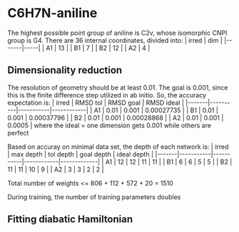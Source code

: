 # C6H7N-aniline
The highest possible point group of aniline is C2v, whose isomorphic CNPI group is G4. There are 36 internal coordinates, divided into:
| irred | dim |
|-------|-----|
|  A1   | 13  |
|  B1   |  7  |
|  B2   | 12  |
|  A2   |  4  |

## Dimensionality reduction
The resolution of geometry should be at least 0.01. The goal is 0.001, since this is the finite difference step utilized in ab initio. So, the accuracy expectation is:
| irred | RMSD tol | RMSD goal | RMSD ideal |
|-------|----------|-----------|------------|
|  A1   |   0.01   |   0.001   | 0.00027735 |
|  B1   |   0.01   |   0.001   | 0.00037796 |
|  B2   |   0.01   |   0.001   | 0.00028868 |
|  A2   |   0.01   |   0.001   | 0.0005     |
where the ideal = one dimension gets 0.001 while others are perfect

Based on accuray on minimal data set, the depth of each network is:
| irred | max depth | tol depth | goal depth | ideal depth |
|-------|-----------|-----------|------------|-------------|
|  A1   |    12     |    12     |    11      |     11      |
|  B1   |     6     |     6     |     5      |      5      |
|  B2   |    11     |    11     |    10      |      9      |
|  A2   |     3     |     3     |     2      |      2      |

Total number of weights <= 806 + 112 + 572 + 20 = 1510

During training, the number of training parameters doubles

## Fitting diabatic Hamiltonian
